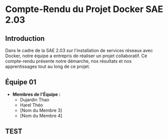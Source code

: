 # Compte-Rendu du Projet Docker SAE 2.03

## Introduction

Dans le cadre de la SAE 2.03 sur l'installation de services réseaux avec Docker, notre équipe a entrepris de réaliser un projet collaboratif. Ce compte-rendu présente notre démarche, nos résultats et nos apprentissages tout au long de ce projet.

## Équipe 01

- **Membres de l'Équipe :**
  - Dujardin Thao
  - Harel Théo
  - [Nom du Membre 3]
  - [Nom du Membre 4]

## TEST

